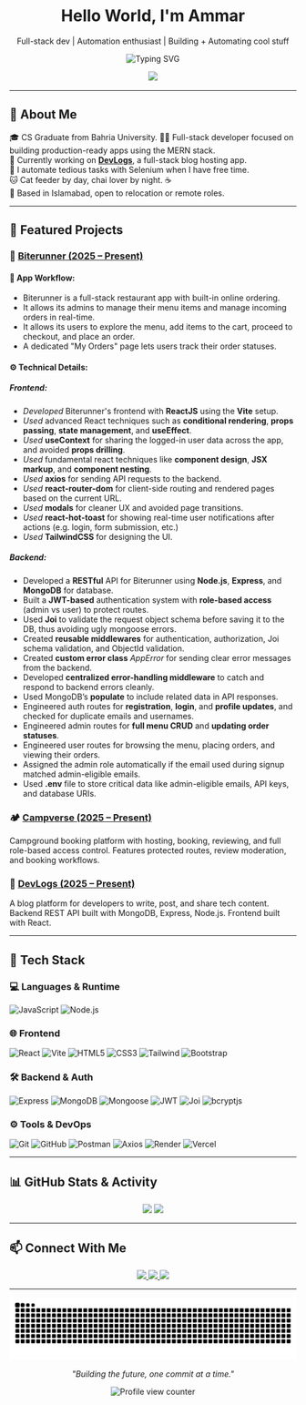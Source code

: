 <h1 align="center">Hello World, I'm Ammar</h1>

<p align="center">
  Full-stack dev | Automation enthusiast | Building + Automating cool stuff
</p>

<p align="center">
  <img src="https://readme-typing-svg.herokuapp.com?font=Fira+Code&size=24&duration=3000&pause=1000&center=true&vCenter=true&width=635&lines=Full-Stack+Developer;CS+Grad+%7C+MERN+Stack+%7C+React+Lover;Building+production-ready+web+apps+🚀" alt="Typing SVG" />
</p>

<p align="center">
  <img src="https://media.giphy.com/media/SWoSkN6DxTszqIKEqv/giphy.gif" width="400" />
</p>

---

## 🚀 About Me

🎓 CS Graduate from Bahria University.
🧑‍💻 Full-stack developer focused on building production-ready apps using the MERN stack.  
🧪 Currently working on [**DevLogs**](https://github.com/ammarhashmi113/devlogs), a full-stack blog hosting app.  
🤖 I automate tedious tasks with Selenium when I have free time.  
🐱 Cat feeder by day, chai lover by night. ☕  
📍 Based in Islamabad, open to relocation or remote roles.   

---

## 🧱 Featured Projects

### 🍔 [Biterunner (2025 – Present)](https://github.com/ammarhashmi113/Biterunner)  

#### 🔀 App Workflow:
- Biterunner is a full-stack restaurant app with built-in online ordering.
- It allows its admins to manage their menu items and manage incoming orders in real-time.
- It allows its users to explore the menu, add items to the cart, proceed to checkout, and place an order.
- A dedicated "My Orders" page lets users track their order statuses.

#### ⚙️ Technical Details:

##### Frontend:
- *Developed* Biterunner's frontend with **ReactJS** using the **Vite** setup.
- *Used* advanced React techniques such as **conditional rendering**, **props passing**, **state management**, and **useEffect**.
- *Used* **useContext** for sharing the logged-in user data across the app, and avoided **props drilling**.
- *Used* fundamental react techniques like **component design**, **JSX markup**, and **component nesting**.
- *Used* **axios** for sending API requests to the backend.
- *Used* **react-router-dom** for client-side routing and rendered pages based on the current URL.
- *Used* **modals** for cleaner UX and avoided page transitions.
- *Used* **react-hot-toast** for showing real-time user notifications after actions (e.g. login, form submission, etc.)
- *Used* **TailwindCSS** for designing the UI.

##### Backend:
- Developed a **RESTful** API for Biterunner using **Node.js**, **Express**, and **MongoDB** for database.
- Built a **JWT-based** authentication system with **role-based access** (admin vs user) to protect routes.
- Used **Joi** to validate the request object schema before saving it to the DB, thus avoiding ugly mongoose errors.
- Created **reusable middlewares** for authentication, authorization, Joi schema validation, and ObjectId validation.
- Created **custom error class** *AppError* for sending clear error messages from the backend.
- Developed **centralized error-handling middleware** to catch and respond to backend errors cleanly.
- Used MongoDB’s **populate** to include related data in API responses.
- Engineered auth routes for **registration**, **login**, and **profile updates**, and checked for duplicate emails and usernames.
- Engineered admin routes for **full menu CRUD** and **updating order statuses**.
- Engineered user routes for browsing the menu, placing orders, and viewing their orders.
- Assigned the admin role automatically if the email used during signup matched admin-eligible emails.
- Used **.env** file to store critical data like admin-eligible emails, API keys, and database URIs.


### 🏕️ [Campverse (2025 – Present)](https://campverse-booking-app.vercel.app)  
Campground booking platform with hosting, booking, reviewing, and full role-based access control. Features protected routes, review moderation, and booking workflows.

### 📝 [DevLogs (2025 – Present)](https://ammar-devlogs.vercel.app)  
A blog platform for developers to write, post, and share tech content. Backend REST API built with MongoDB, Express, Node.js. Frontend built with React.

---

## 🧰 Tech Stack

### 💻 Languages & Runtime
![JavaScript](https://img.shields.io/badge/JavaScript-F7DF1E?style=flat-square&logo=javascript&logoColor=black)
![Node.js](https://img.shields.io/badge/Node.js-339933?style=flat-square&logo=node.js&logoColor=white)

### 🌐 Frontend
![React](https://img.shields.io/badge/React-61DAFB?style=flat-square&logo=react&logoColor=black)
![Vite](https://img.shields.io/badge/Vite-646CFF?style=flat-square&logo=vite&logoColor=white)
![HTML5](https://img.shields.io/badge/HTML5-E34F26?style=flat-square&logo=html5&logoColor=white)
![CSS3](https://img.shields.io/badge/CSS3-1572B6?style=flat-square&logo=css3&logoColor=white)
![Tailwind](https://img.shields.io/badge/Tailwind_CSS-38B2AC?style=flat-square&logo=tailwind-css&logoColor=white)
![Bootstrap](https://img.shields.io/badge/Bootstrap-563D7C?style=flat-square&logo=bootstrap&logoColor=white)

### 🛠️ Backend & Auth
![Express](https://img.shields.io/badge/Express.js-000?style=flat-square&logo=express&logoColor=white)
![MongoDB](https://img.shields.io/badge/MongoDB-4EA94B?style=flat-square&logo=mongodb&logoColor=white)
![Mongoose](https://img.shields.io/badge/Mongoose-800000?style=flat-square&logo=mongoose&logoColor=white)
![JWT](https://img.shields.io/badge/JWT-black?style=flat-square&logo=JSON%20web%20tokens&logoColor=white)
![Joi](https://img.shields.io/badge/Joi-690CB0?style=flat-square)
![bcryptjs](https://img.shields.io/badge/bcryptjs-1A237E?style=flat-square&logo=lock&logoColor=white)

### ⚙️ Tools & DevOps
![Git](https://img.shields.io/badge/Git-F05032?style=flat-square&logo=git&logoColor=white)
![GitHub](https://img.shields.io/badge/GitHub-000?style=flat-square&logo=github&logoColor=white)
![Postman](https://img.shields.io/badge/Postman-FF6C37?style=flat-square&logo=postman&logoColor=white)
![Axios](https://img.shields.io/badge/Axios-5A29E4?style=flat-square&logo=axios&logoColor=white)
![Render](https://img.shields.io/badge/Render-46E3B7?style=flat-square&logo=render&logoColor=white)
![Vercel](https://img.shields.io/badge/Vercel-000?style=flat-square&logo=vercel&logoColor=white)

---

## 📊 GitHub Stats & Activity

<p align="center">
  <img src="https://github-readme-stats.vercel.app/api?username=ammarhashmi113&show_icons=true&theme=react" height="180"/>
  <img src="https://github-readme-stats.vercel.app/api/top-langs/?username=ammarhashmi113&layout=compact&theme=react&cache_seconds=1" height="180"/>
</p>
  
</p>

---

## 📫 Connect With Me

<p align="center">
  <a href="https://www.linkedin.com/in/ammar-hashmi-439424263/" target="_blank">
    <img src="https://img.shields.io/badge/LinkedIn-0077B5?style=for-the-badge&logo=linkedin&logoColor=white"/>
  </a>
  <a href="https://github.com/ammarhashmi113" target="_blank">
    <img src="https://img.shields.io/badge/GitHub-000?style=for-the-badge&logo=github&logoColor=white"/>
  </a>
  <a href="mailto:ammarhashmi113@gmail.com" target="_blank">
    <img src="https://img.shields.io/badge/Email-D14836?style=for-the-badge&logo=gmail&logoColor=white"/>
  </a>
</p>

---

<p align="center">
  <img src="https://raw.githubusercontent.com/ammarhashmi113/snk/output/github-contribution-grid-snake.svg" alt="Snake animation" />
</p>

<p align="center"><i>"Building the future, one commit at a time."</i></p>

<p align="center">
  <img src="https://komarev.com/ghpvc/?username=ammarhashmi113&label=Profile%20views&color=0e75b6&style=for-the-badge" alt="Profile view counter" />
</p>
